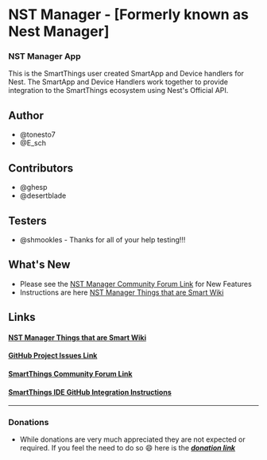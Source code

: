  # NST Manager - [Formerly known as Nest Manager]

 ### NST Manager App
 This is the SmartThings user created SmartApp and Device handlers for Nest.
 The SmartApp and Device Handlers work together to provide integration to the SmartThings ecosystem using Nest's Official API.

 ## Author
 * @tonesto7
 * @E_sch

 ## Contributors
 * @ghesp
 * @desertblade

 ## Testers
 * @shmookles - Thanks for all of your help testing!!!

 ## What's New

  * Please see the [NST Manager Community Forum Link](https://community.smartthings.com/t/release-nst-manager-5-0/) for New Features
  * Instructions are here [NST Manager Things that are Smart Wiki](http://thingsthataresmart.wiki/index.php?title=NST_Manager)

 ## Links
 #### [NST Manager Things that are Smart Wiki](http://thingsthataresmart.wiki/index.php?title=NST_Manager)
 #### [GitHub Project Issues Link](https://github.com/tonesto7/nest-manager/issues)

 #### [SmartThings Community Forum Link](https://community.smartthings.com/t/release-nest-manager-4-0/)

 #### [SmartThings IDE GitHub Integration Instructions](http://docs.smartthings.com/en/latest/tools-and-ide/github-integration.html)
 _______
 ### Donations
  * While donations are very much appreciated they are not expected or required.  If you feel the need to do so :smile: here is the ***[donation link](https://www.paypal.com/cgi-bin/webscr?cmd=_s-xclick&hosted_button_id=2CJEVN439EAWS)***
